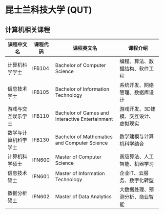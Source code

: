 # 昆士兰科技大学 (QUT)

## 计算机相关课程

| 课程中文名 | 课程代码 | 课程英文名 | 课程介绍 |
|-----------|---------|-----------|---------|
| 计算机科学学士 | IFB104 | Bachelor of Computer Science | 编程、算法、数据结构、软件工程 |
| 信息技术学士 | IFB105 | Bachelor of Information Technology | 系统开发、网络管理、数据库设计 |
| 游戏与交互娱乐学士 | IFB110 | Bachelor of Games and Interactive Entertainment | 游戏开发、3D建模、交互设计、虚拟现实 |
| 数学与计算机科学学士 | IFB130 | Bachelor of Mathematics and Computer Science | 数学建模与计算机科学结合 |
| 计算机科学硕士 | IFN600 | Master of Computer Science | 高级算法、人工智能、机器学习 |
| 信息技术硕士 | IFN601 | Master of Information Technology | 企业IT、云服务、数字化转型 |
| 数据分析硕士 | IFN602 | Master of Data Analytics | 大数据处理、预测分析、商业智能 |
